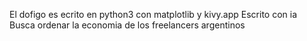 El dofigo es ecrito en python3 con matplotlib y kivy.app
Escrito con ia
Busca ordenar la economia de los freelancers argentinos
